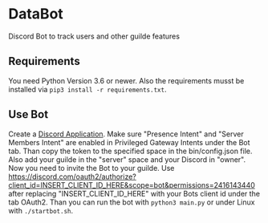 # DataBot
Discord Bot to track users and other guilde features
## Requirements
You need Python Version 3.6 or newer. Also the requirements musst be installed via `pip3 install -r requirements.txt`.  
## Use Bot
Create a [Discord Application](https://discord.com/developers/applications). Make sure "Presence Intent" and "Server Members Intent" are enabled in Privileged Gateway Intents under the Bot tab. Than copy the token to the specified space in the bin/config.json file. Also add your guilde in the "server" space and your Discord in "owner".
Now you need to invite the Bot to your guilde. Use https://discord.com/oauth2/authorize?client_id=INSERT_CLIENT_ID_HERE&scope=bot&permissions=2416143440 after replacing "INSERT_CLIENT_ID_HERE" with your Bots client id under the tab OAuth2.
Than you can run the bot with `python3 main.py` or under Linux with `./startbot.sh`.

